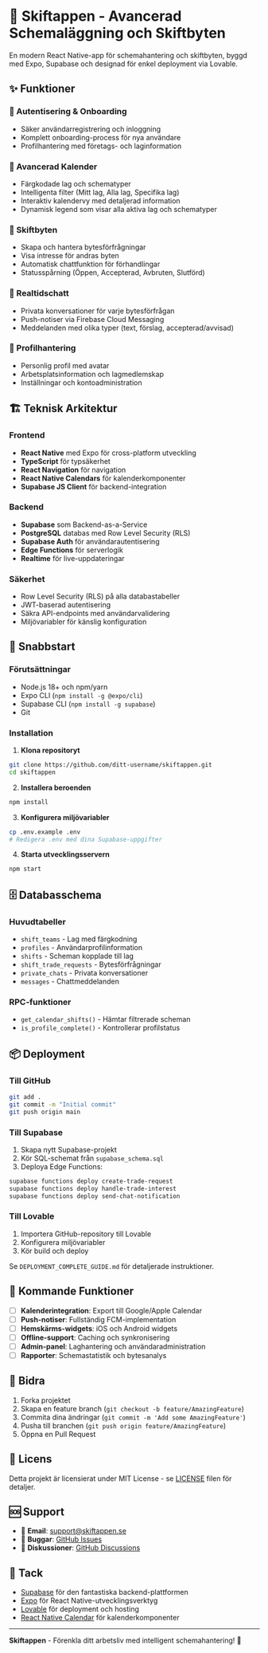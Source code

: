 # 📱 Skiftappen - Avancerad Schemaläggning och Skiftbyten

En modern React Native-app för schemahantering och skiftbyten, byggd med Expo, Supabase och designad för enkel deployment via Lovable.

## ✨ Funktioner

### 🔐 Autentisering & Onboarding
- Säker användarregistrering och inloggning
- Komplett onboarding-process för nya användare
- Profilhantering med företags- och laginformation

### 📅 Avancerad Kalender
- Färgkodade lag och schematyper
- Intelligenta filter (Mitt lag, Alla lag, Specifika lag)
- Interaktiv kalendervy med detaljerad information
- Dynamisk legend som visar alla aktiva lag och schematyper

### 🔄 Skiftbyten
- Skapa och hantera bytesförfrågningar
- Visa intresse för andras byten
- Automatisk chattfunktion för förhandlingar
- Statusspårning (Öppen, Accepterad, Avbruten, Slutförd)

### 💬 Realtidschatt
- Privata konversationer för varje bytesförfrågan
- Push-notiser via Firebase Cloud Messaging
- Meddelanden med olika typer (text, förslag, accepterad/avvisad)

### 👤 Profilhantering
- Personlig profil med avatar
- Arbetsplatsinformation och lagmedlemskap
- Inställningar och kontoadministration

## 🏗️ Teknisk Arkitektur

### Frontend
- **React Native** med Expo för cross-platform utveckling
- **TypeScript** för typsäkerhet
- **React Navigation** för navigation
- **React Native Calendars** för kalenderkomponenter
- **Supabase JS Client** för backend-integration

### Backend
- **Supabase** som Backend-as-a-Service
- **PostgreSQL** databas med Row Level Security (RLS)
- **Supabase Auth** för användarautentisering
- **Edge Functions** för serverlogik
- **Realtime** för live-uppdateringar

### Säkerhet
- Row Level Security (RLS) på alla databastabeller
- JWT-baserad autentisering
- Säkra API-endpoints med användarvalidering
- Miljövariabler för känslig konfiguration

## 🚀 Snabbstart

### Förutsättningar
- Node.js 18+ och npm/yarn
- Expo CLI (`npm install -g @expo/cli`)
- Supabase CLI (`npm install -g supabase`)
- Git

### Installation

1. **Klona repositoryt**
```bash
git clone https://github.com/ditt-username/skiftappen.git
cd skiftappen
```

2. **Installera beroenden**
```bash
npm install
```

3. **Konfigurera miljövariabler**
```bash
cp .env.example .env
# Redigera .env med dina Supabase-uppgifter
```

4. **Starta utvecklingsservern**
```bash
npm start
```

## 🗄️ Databasschema

### Huvudtabeller
- `shift_teams` - Lag med färgkodning
- `profiles` - Användarprofilinformation
- `shifts` - Scheman kopplade till lag
- `shift_trade_requests` - Bytesförfrågningar
- `private_chats` - Privata konversationer
- `messages` - Chattmeddelanden

### RPC-funktioner
- `get_calendar_shifts()` - Hämtar filtrerade scheman
- `is_profile_complete()` - Kontrollerar profilstatus

## 📦 Deployment

### Till GitHub
```bash
git add .
git commit -m "Initial commit"
git push origin main
```

### Till Supabase
1. Skapa nytt Supabase-projekt
2. Kör SQL-schemat från `supabase_schema.sql`
3. Deploya Edge Functions:
```bash
supabase functions deploy create-trade-request
supabase functions deploy handle-trade-interest
supabase functions deploy send-chat-notification
```

### Till Lovable
1. Importera GitHub-repository till Lovable
2. Konfigurera miljövariabler
3. Kör build och deploy

Se `DEPLOYMENT_COMPLETE_GUIDE.md` för detaljerade instruktioner.

## 🎯 Kommande Funktioner

- [ ] **Kalenderintegration**: Export till Google/Apple Calendar
- [ ] **Push-notiser**: Fullständig FCM-implementation
- [ ] **Hemskärms-widgets**: iOS och Android widgets
- [ ] **Offline-support**: Caching och synkronisering
- [ ] **Admin-panel**: Laghantering och användaradministration
- [ ] **Rapporter**: Schemastatistik och bytesanalys

## 🤝 Bidra

1. Forka projektet
2. Skapa en feature branch (`git checkout -b feature/AmazingFeature`)
3. Commita dina ändringar (`git commit -m 'Add some AmazingFeature'`)
4. Pusha till branchen (`git push origin feature/AmazingFeature`)
5. Öppna en Pull Request

## 📄 Licens

Detta projekt är licensierat under MIT License - se [LICENSE](LICENSE) filen för detaljer.

## 🆘 Support

- 📧 **Email**: support@skiftappen.se
- 🐛 **Buggar**: [GitHub Issues](https://github.com/ditt-username/skiftappen/issues)
- 💬 **Diskussioner**: [GitHub Discussions](https://github.com/ditt-username/skiftappen/discussions)

## 🙏 Tack

- [Supabase](https://supabase.com) för den fantastiska backend-plattformen
- [Expo](https://expo.dev) för React Native-utvecklingsverktyg
- [Lovable](https://lovable.dev) för deployment och hosting
- [React Native Calendar](https://github.com/wix/react-native-calendars) för kalenderkomponenter

---

**Skiftappen** - Förenkla ditt arbetsliv med intelligent schemahantering! 🚀
